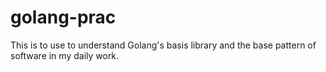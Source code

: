 # golang-prac

This is to use to understand Golang's basis library and the base pattern of software in my daily work.

